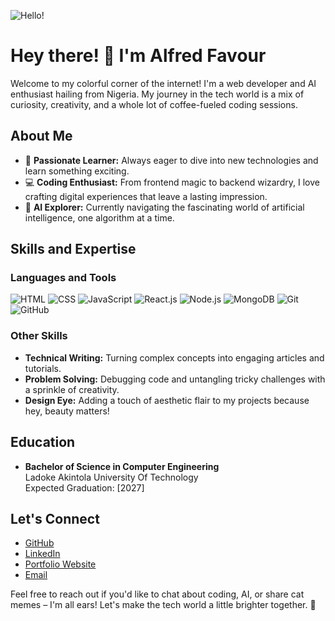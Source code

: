 ![Hello!](https://media.giphy.com/media/3ohhwG5kuFv7E8VC9O/giphy.gif)

# Hey there! 👋 I'm Alfred Favour

Welcome to my colorful corner of the internet! I'm a web developer and AI enthusiast hailing from Nigeria. My journey in the tech world is a mix of curiosity, creativity, and a whole lot of coffee-fueled coding sessions.

## About Me

- 🚀 **Passionate Learner:** Always eager to dive into new technologies and learn something exciting.
- 💻 **Coding Enthusiast:** From frontend magic to backend wizardry, I love crafting digital experiences that leave a lasting impression.
- 🤖 **AI Explorer:** Currently navigating the fascinating world of artificial intelligence, one algorithm at a time.

## Skills and Expertise

### Languages and Tools
![HTML](https://img.shields.io/badge/-HTML-orange)
![CSS](https://img.shields.io/badge/-CSS-blue)
![JavaScript](https://img.shields.io/badge/-JavaScript-yellow)
![React.js](https://img.shields.io/badge/-React.js-blueviolet)
![Node.js](https://img.shields.io/badge/-Node.js-green)
![MongoDB](https://img.shields.io/badge/-MongoDB-brightgreen)
![Git](https://img.shields.io/badge/-Git-orange)
![GitHub](https://img.shields.io/badge/-GitHub-black)

### Other Skills
- **Technical Writing:** Turning complex concepts into engaging articles and tutorials.
- **Problem Solving:** Debugging code and untangling tricky challenges with a sprinkle of creativity.
- **Design Eye:** Adding a touch of aesthetic flair to my projects because hey, beauty matters!



## Education

- **Bachelor of Science in Computer Engineering**  
  Ladoke Akintola University Of Technology  
  Expected Graduation: [2027]

## Let's Connect

- [GitHub](github.com/freddyfavour)
- [LinkedIn](github.com/freddyfavour)
- [Portfolio Website](TechFred.com)
- [Email](mailto:alfredfavour76@gmail.com)

Feel free to reach out if you'd like to chat about coding, AI, or share cat memes – I'm all ears! Let's make the tech world a little brighter together. 🌟
